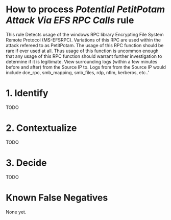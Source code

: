 # How to process *Potential PetitPotam Attack Via EFS RPC Calls* rule
This rule Detects usage of the windows RPC library Encrypting File System Remote Protocol (MS-EFSRPC). Variations of this RPC are used within the attack refereed to as PetitPotam.
The usage of this RPC function should be rare if ever used at all.
Thus usage of this function is uncommon enough that any usage of this RPC function should warrant further investigation to determine if it is legitimate.
 View surrounding logs (within a few minutes before and after) from the Source IP to. Logs from from the Source IP would include dce_rpc, smb_mapping, smb_files, rdp, ntlm, kerberos, etc..'

# 1. Identify
TODO

# 2. Contextualize
TODO

# 3. Decide
TODO

# Known False Negatives
None yet.
